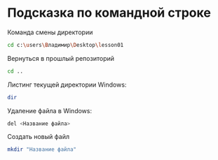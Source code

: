 # Подсказка по командной строке

Команда смены директории 
```sh
cd c:\users\Владимир\Desktop\lesson01
```

Вернуться в прошлый репозиторий
```sh
cd ..
```

Листинг текущей директории Windows: 
```sh
dir
```

Удаление файла в Windows:
```sh
del <Название файла>
```

Создать новый файл
```sh
mkdir "Название файла"
```